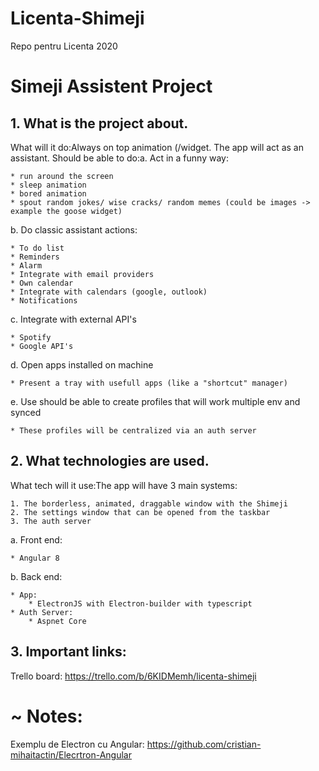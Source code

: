 # Licenta-Shimeji
Repo pentru Licenta 2020
# Simeji Assistent Project

## 1. What is the project about.

What will it do:Always on top animation (/widget. The app will act as an assistant. Should be able to do:a. Act in a funny way: 

	* run around the screen
	* sleep animation
	* bored animation
	* spout random jokes/ wise cracks/ random memes (could be images -> example the goose widget)

b. Do classic assistant actions:

	* To do list
	* Reminders
	* Alarm
	* Integrate with email providers
	* Own calendar
	* Integrate with calendars (google, outlook)
	* Notifications

c. Integrate with external API's

	* Spotify
	* Google API's

d. Open apps installed on machine

	* Present a tray with usefull apps (like a "shortcut" manager)
  
e. Use should be able to create profiles that will work multiple env and synced

	* These profiles will be centralized via an auth server 



## 2. What technologies are used.

What tech will it use:The app will have 3 main systems:

	1. The borderless, animated, draggable window with the Shimeji
	2. The settings window that can be opened from the taskbar
	3. The auth server

a. Front end:

	* Angular 8

b. Back end:

	* App:
		* ElectronJS with Electron-builder with typescript
	* Auth Server:
		* Aspnet Core



## 3. Important links:

Trello board: https://trello.com/b/6KIDMemh/licenta-shimeji


# ~ Notes:

Exemplu de Electron cu Angular: https://github.com/cristian-mihaitactin/Elecrtron-Angular
